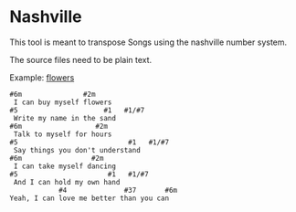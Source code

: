 # Nashville

This tool is meant to transpose Songs using the nashville number system.

The source files need to be plain text.

Example: [flowers](./src/app/flowers.txt)

```
#6m               #2m
 I can buy myself flowers
#5                     #1   #1/#7
 Write my name in the sand
#6m                  #2m
 Talk to myself for hours
#5                           #1   #1/#7
 Say things you don't understand
#6m                 #2m
 I can take myself dancing
#5                      #1   #1/#7
 And I can hold my own hand
            #4              #37       #6m
Yeah, I can love me better than you can
```
